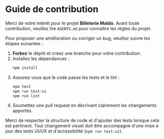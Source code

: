 # Guide de contribution

Merci de votre intérêt pour le projet **Billeterie Maïdo**. Avant toute contribution, veuillez lire `AGENTS.md` pour connaître les règles du projet.

Pour proposer une amélioration ou corriger un bug, veuillez suivre les étapes suivantes :

1. **Forkez** le dépôt et créez une branche pour votre contribution.
2. Installez les dépendances :
   ```bash
   npm install
   ```
3. Assurez-vous que le code passe les tests et le lint :
   ```bash
   npm test
   npm run test:ui
   npm run lint
   ```
4. Soumettez une pull request en décrivant clairement les changements apportés.

Merci de respecter la structure de code et d'ajouter des tests lorsque cela est pertinent.
Tout changement visuel doit être accompagné d'une mise à jour des tests UI/UX et d'accessibilité (`npm run test:ui`).
